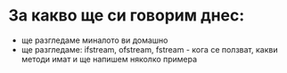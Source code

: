 # За какво ще си говорим днес:
- ще разгледаме миналото ви домашно
- ще разгледаме: ifstream, ofstream, fstream - кога се ползват, какви методи имат и ще напишем няколко примера
